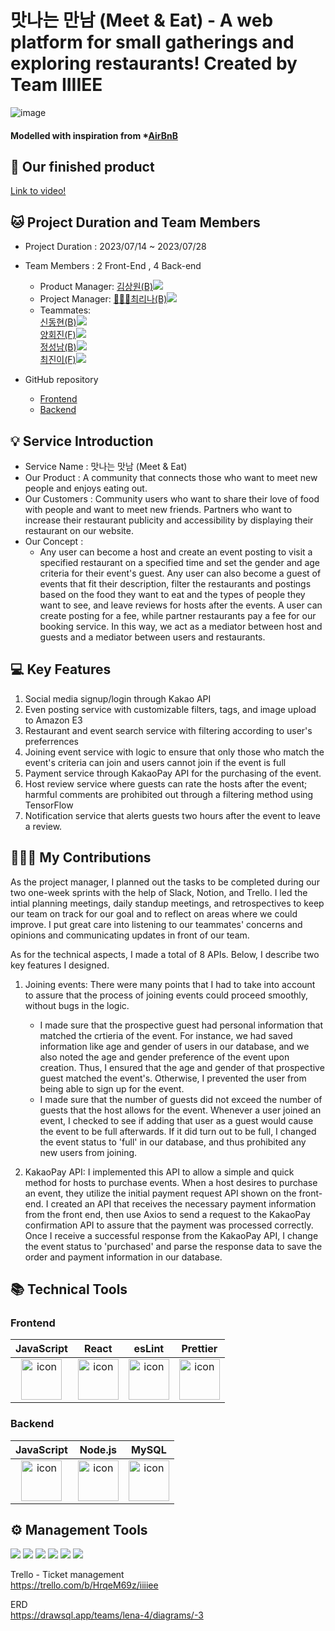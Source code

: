 # 맛나는 만남 (Meet & Eat) - A web platform for small gatherings and exploring restaurants! Created by Team IIIIEE
![image](https://github.com/wecode-bootcamp-korea/47-2nd-IIIIEE-backend/assets/131442242/dd857a7d-8799-4377-b5ce-7364d624f668)

#### Modelled with inspiration from \*[AirBnB](https://www.airbnb.com/)

## 🎥 Our finished product
[Link to video!](https://www.youtube.com/watch?v=rx7zdgdbR0s&ab_channel=%EC%B5%9C%EC%A7%84%EC%9D%B4)

## 🐱 Project Duration and Team Members

- Project Duration : 2023/07/14 ~ 2023/07/28
  
- Team Members : 2 Front-End , 4 Back-end
  - Product Manager: <a href="https://github.com/Teachsue">김상원(B)</a><img src="https://img.shields.io/badge/GitHub-181717?style=flat-square&logo=GitHub&logoColor=white&link=https://github.com/Teachsue"/>
  - Project Manager: <a href="https://github.com/lchoe24">🙋🏻‍♀️최리나(B)</a><img src="https://img.shields.io/badge/GitHub-181717?style=flat-square&logo=GitHub&logoColor=white&link=https://github.com/lchoe24"/> 
  - Teammates: </br>
<a href="https://github.com/donghyeun02">신동현(B)</a><img src="https://img.shields.io/badge/GitHub-181717?style=flat-square&logo=GitHub&logoColor=white&link=https://github.com/donghyeun02"/></br>
<a href="https://github.com/hjyang369">양회진(F)</a><img src="https://img.shields.io/badge/GitHub-181717?style=flat-square&logo=GitHub&logoColor=white&link=https://github.com/hjyang369"/></br>
<a href="https://github.com/jseongnam">정성남(B)</a><img src="https://img.shields.io/badge/GitHub-181717?style=flat-square&logo=GitHub&logoColor=white&link=https://github.com/jseongnam"/></br>
<a href="https://github.com/jjinichoi">최진이(F)</a><img src="https://img.shields.io/badge/GitHub-181717?style=flat-square&logo=GitHub&logoColor=white&link=https://github.com/jjinichoi"/></br>

- GitHub repository
  - [Frontend](https://github.com/wecode-bootcamp-korea/47-2nd-IIIIEE-frontend)
  - [Backend](https://github.com/wecode-bootcamp-korea/47-2nd-IIIIEE-backend)


## 💡 Service Introduction
- Service Name : 맛나는 맛남 (Meet & Eat)
- Our Product : A community that connects those who want to meet new people and enjoys eating out.
- Our Customers : Community users who want to share their love of food with people and want to meet new friends. Partners who want to increase their restaurant publicity and accessibility by displaying their restaurant on our website.
- Our Concept :
  - Any user can become a host and create an event posting to visit a specified restaurant on a specified time and set the gender and age criteria for their event's guest. Any user can also become a guest of events that fit their description, filter the restaurants and postings based on the food they want to eat and the types of people they want to see, and leave reviews for hosts after the events. A user can create posting for a fee, while partner restaurants pay a fee for our booking service. In this way, we act as a mediator between host and guests and a mediator between users and restaurants. 
    
## 💻 Key Features
1. Social media signup/login through Kakao API
2. Even posting service with customizable filters, tags, and image upload to Amazon E3
3. Restaurant and event search service with filtering according to user's preferrences 
4. Joining event service with logic to ensure that only those who match the event's criteria can join and users cannot join if the event is full
5. Payment service through KakaoPay API for the purchasing of the event.
6. Host review service where guests can rate the hosts after the event; harmful comments are prohibited out through a filtering method using TensorFlow
7. Notification service that alerts guests two hours after the event to leave a review.

## 🙋🏻‍♀️ My Contributions
As the project manager, I planned out the tasks to be completed during our two one-week sprints with the help of Slack, Notion, and Trello. I led the intial planning meetings, daily standup meetings, and retrospectives to keep our team on track for our goal and to reflect on areas where we could improve. I put great care into listening to our teammates' concerns and opinions and communicating updates in front of our team.

As for the technical aspects, I made a total of 8 APIs. Below, I describe two key features I designed.

1) Joining events: There were many points that I had to take into account to assure that the process of joining events could proceed smoothly, without bugs in the logic.
   - I made sure that the prospective guest had personal information that matched the crtieria of the event. For instance, we had saved information like age and gender of users in our database, and we also noted the age and gender preference of the event upon creation. Thus, I ensured that the age and gender of that prospective guest matched the event's. Otherwise, I prevented the user from being able to sign up for the event.
   - I made sure that the number of guests did not exceed the number of guests that the host allows for the event. Whenever a user joined an event, I checked to see if adding that user as a guest would cause the event to be full afterwards. If it did turn out to be full, I changed the event status to 'full' in our database, and thus prohibited any new users from joining.
     
2) KakaoPay API: I implemented this API to allow a simple and quick method for hosts to purchase events. When a host desires to purchase an event, they utilize the initial payment request API shown on the front-end. I created an API that receives the necessary payment information from the front end, then use Axios to send a request to the KakaoPay confirmation API to assure that the payment was processed correctly. Once I receive a successful response from the KakaoPay API, I change the event status to 'purchased' and parse the response data to save the order and payment information in our database.

## 📚 Technical Tools

### Frontend
|JavaScript|React|esLint|Prettier|
|:---:|:---:|:---:|:---:
| <img src="https://techstack-generator.vercel.app/js-icon.svg" alt="icon" width="65" height="65" /> | <img src="https://techstack-generator.vercel.app/react-icon.svg" alt="icon" width="65" height="65" /> | <img src="https://techstack-generator.vercel.app/eslint-icon.svg" alt="icon" width="65" height="65" /> | <img src="https://techstack-generator.vercel.app/prettier-icon.svg" alt="icon" width="65" height="65" /> |

### Backend

|JavaScript|Node.js|MySQL|
|:---:|:---:|:---:|
| <img src="https://techstack-generator.vercel.app/js-icon.svg" alt="icon" width="65" height="65" /> | <img src="https://techstack-generator.vercel.app/nginx-icon.svg" alt="icon" width="65" height="65" /> | <img src="https://techstack-generator.vercel.app/mysql-icon.svg" alt="icon" width="65" height="65" /> </div> |


## ⚙️ Management Tools

<div>
<img src="https://img.shields.io/badge/Git-F05032?style=flat&logo=Git&logoColor=white"/>
<img src="https://img.shields.io/badge/GitHub-181717?style=flat&logo=GitHub&logoColor=white"/>
<img src="https://img.shields.io/badge/Slack-4A154B?style=flat&logo=Slack&logoColor=white"/>
<img src="https://img.shields.io/badge/Trello-0052CC?style=flat&logo=Trello&logoColor=white"/>
<img src="https://img.shields.io/badge/Notion-000000?style=flat&logo=Notion&logoColor=white"/>
<img src="https://img.shields.io/badge/VSCode-007ACC?style=flat&logo=Visual Studio Code&logoColor=white"/>
</div>

Trello - Ticket management</br>
https://trello.com/b/HrqeM69z/iiiiee

ERD</br>
https://drawsql.app/teams/lena-4/diagrams/-3

